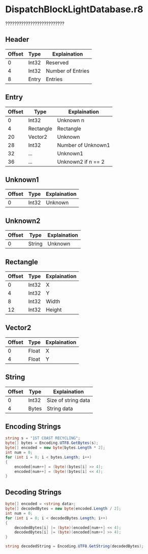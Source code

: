 # DispatchBlockLightDatabase.r8

??????????????????????????

## Header

| Offset | Type  | Explaination      |
| ------ | ----- | ----------------- |
| 0      | Int32 | Reserved          |
| 4      | Int32 | Number of Entries |
| 8      | Entry | Entries           |

## Entry

| Offset | Type      | Explaination       |
| ------ | --------- | ------------------ |
| 0      | Int32     | Unknown n          |
| 4      | Rectangle | Rectangle          |
| 20     | Vector2   | Unknown            |
| 28     | Int32     | Number of Unknown1 |
| 32     | ...       | Unknown1           |
| 36     | ...       | Unknown2 if n == 2 |

## Unknown1

| Offset | Type  | Explaination |
| ------ | ----- | ------------ |
| 0      | Int32 | Unknown      |

## Unknown2

| Offset | Type   | Explaination |
| ------ | ------ | ------------ |
| 0      | String | Unknown      |

## Rectangle

| Offset | Type  | Explaination |
| ------ | ----- | ------------ |
| 0      | Int32 | X            |
| 4      | Int32 | Y            |
| 8      | Int32 | Width        |
| 12     | Int32 | Height       |

## Vector2

| Offset | Type  | Explaination |
| ------ | ----- | ------------ |
| 0      | Float | X            |
| 4      | Float | Y            |

## String

| Offset | Type  | Explaination        |
| ------ | ----- | ------------------- |
| 0      | Int32 | Size of string data |
| 4      | Bytes | String data         |

## Encoding Strings

```c#
string s = "1ST COAST RECYCLING";
byte[] bytes = Encoding.UTF8.GetBytes(s);
byte[] encoded = new byte[bytes.Length * 2];
int num = 0;
for (int i = 0; i < bytes.Length; i++)
{
	encoded[num++] = (byte)(bytes[i] >> 4);
	encoded[num++] = (byte)(bytes[i] << 4);
}
```

## Decoding Strings

```c#
byte[] encoded = <string data>;
byte[] decodedBytes = new byte[encoded.Length / 2];
int num = 0;
for (int i = 0; i < decodedBytes.Length; i++)
{
	decodedBytes[i] |= (byte)(encoded[num++] << 4);
	decodedBytes[i] |= (byte)(encoded[num++] >> 4);
}

string decodedString = Encoding.UTF8.GetString(decodedBytes);
```
